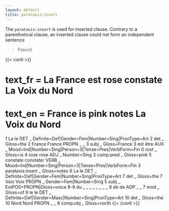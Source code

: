 ```yaml
---
layout: default
title: parataxis:insert
---
```


The `parataxis:insert` is used for inserted clause. Contrary to a parenthetical clause, an inserted clause could not form an independent sentence


>French

{{< conll >}}
# text_fr = La France est rose constate La Voix du Nord
# text_en = France is pink notes La Voix du Nord
1	La	le	DET	_	Definite=Def|Gender=Fem|Number=Sing|PronType=Art	2	det	_	Gloss=the
2	France	France	PROPN	_	_	3	subj	_	Gloss=France
3	est	être	AUX	_	Mood=Ind|Number=Sing|Person=3|Tense=Pres|VerbForm=Fin	0	root	_	Gloss=is
4	rose	rose	ADJ	_	Number=Sing	3	comp:pred	_	Gloss=pink
5	constate	constater	VERB	_	Mood=Ind|Number=Sing|Person=3|Tense=Pres|VerbForm=Fin	3	parataxis:insert	_	Gloss=notes
6	La	le	DET	_	Definite=Def|Gender=Fem|Number=Sing|PronType=Art	7	det	_	Gloss=the
7	Voix	Voix	PROPN	_	Gender=Fem|Number=Sing	5	subj	_	ExtPOS=PROPN|Gloss=voice
8-9	du	_	_	_	_	_	_	_	_
8	de	de	ADP	_	_	7	mod	_	Gloss=of
9	le	le	DET	_	Definite=Def|Gender=Masc|Number=Sing|PronType=Art	10	det	_	Gloss=the
10	Nord	Nord	PROPN	_	_	8	comp:obj	_	Gloss=north
{{< /conll >}}
